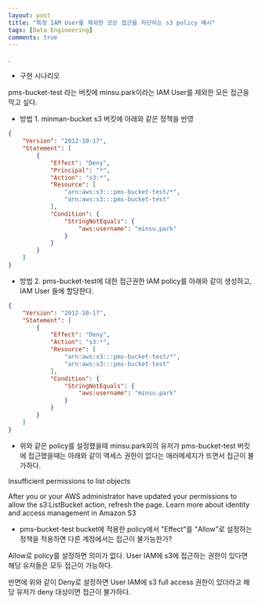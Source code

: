 ```yaml
---
layout: post
title: "특정 IAM User를 제외한 모든 접근을 차단하는 s3 policy 예시"
tags: [Data Engineering]
comments: true
---
```


.

- 구현 시나리오

pms-bucket-test 라는 버킷에 minsu.park이라는 IAM User를 제외한 모든 접근을 막고 싶다.

- 방법 1. minman-bucket s3 버킷에 아래와 같은 정책을 반영

```json
{
    "Version": "2012-10-17",
    "Statement": [
        {
            "Effect": "Deny",
            "Principal": "*",
            "Action": "s3:*",
            "Resource": [
                "arn:aws:s3:::pms-bucket-test/*",
                "arn:aws:s3:::pms-bucket-test"
            ],
            "Condition": {
                "StringNotEquals": {
                    "aws:username": "minsu.park"
                }
            }
        }
    ]
}
```

- 방법 2. pms-bucket-test에 대한 접근권한 IAM policy를 아래와 같이 생성하고, IAM User 들에 할당한다.

```json
{
    "Version": "2012-10-17",
    "Statement": [
        {
            "Effect": "Deny",
            "Action": "s3:*",
            "Resource": [
                "arn:aws:s3:::pms-bucket-test/*",
                "arn:aws:s3:::pms-bucket-test"
            ],
            "Condition": {
                "StringNotEquals": {
                    "aws:username": "minsu.park"
                }
            }
        }
    ]
}
```

- 위와 같은 policy를 설정했을때 minsu.park외의 유저가 pms-bucket-test 버킷에 접근했을때는 아래와 같이 액세스 권한이 없다는 애러메세지가 뜨면서 접근이 불가하다.

Insufficient permissions to list objects

After you or your AWS administrator have updated your permissions to allow the s3:ListBucket action, refresh the page. Learn more about identity and access management in Amazon S3


- pms-bucket-test bucket에 적용한 policy에서 "Effect"를 "Allow"로 설정하는 정책을 적용하면 다른 계정에서는 접근이 불가능한가?

Allow로 policy를 설정하면 의미가 없다. User IAM에 s3에 접근하는 권한이 있다면 해당 유저들은 모두 접근이 가능하다.

반면에 위와 같이 Deny로 설정하면 User IAM에 s3 full access 권한이 있더라고 해당 유저가 deny 대상이면 접근이 불가하다.